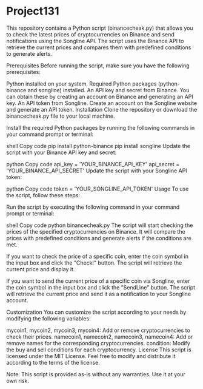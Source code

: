 # Project131
This repository contains a Python script (binancecheak.py) that allows you to check the latest prices of cryptocurrencies on Binance and send notifications using the Songline API. The script uses the Binance API to retrieve the current prices and compares them with predefined conditions to generate alerts.

Prerequisites
Before running the script, make sure you have the following prerequisites:

Python installed on your system.
Required Python packages (python-binance and songline) installed.
An API key and secret from Binance. You can obtain these by creating an account on Binance and generating an API key.
An API token from Songline. Create an account on the Songline website and generate an API token.
Installation
Clone the repository or download the binancecheak.py file to your local machine.

Install the required Python packages by running the following commands in your command prompt or terminal:

shell
Copy code
pip install python-binance
pip install songline
Update the script with your Binance API key and secret:

python
Copy code
api_key = 'YOUR_BINANCE_API_KEY'
api_secret = 'YOUR_BINANCE_API_SECRET'
Update the script with your Songline API token:

python
Copy code
token = 'YOUR_SONGLINE_API_TOKEN'
Usage
To use the script, follow these steps:

Run the script by executing the following command in your command prompt or terminal:

shell
Copy code
python binancecheak.py
The script will start checking the prices of the specified cryptocurrencies on Binance. It will compare the prices with predefined conditions and generate alerts if the conditions are met.

If you want to check the price of a specific coin, enter the coin symbol in the input box and click the "Check!" button. The script will retrieve the current price and display it.

If you want to send the current price of a specific coin via Songline, enter the coin symbol in the input box and click the "SendLine" button. The script will retrieve the current price and send it as a notification to your Songline account.

Customization
You can customize the script according to your needs by modifying the following variables:

mycoin1, mycoin2, mycoin3, mycoin4: Add or remove cryptocurrencies to check their prices.
namecoin1, namecoin2, namecoin3, namecoin4: Add or remove names for the corresponding cryptocurrencies.
condition: Modify the buy and sell conditions for each cryptocurrency.
License
This script is licensed under the MIT License. Feel free to modify and distribute it according to the terms of the license.

Note: This script is provided as-is without any warranties. Use it at your own risk.
